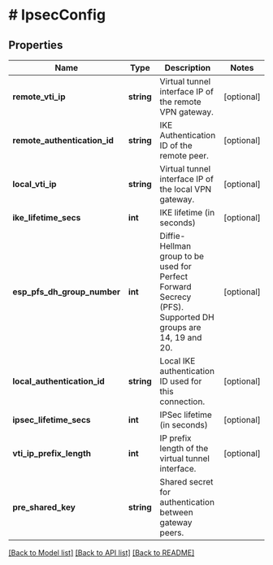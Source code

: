 # # IpsecConfig

## Properties

Name | Type | Description | Notes
------------ | ------------- | ------------- | -------------
**remote_vti_ip** | **string** | Virtual tunnel interface IP of the remote VPN gateway. | [optional]
**remote_authentication_id** | **string** | IKE Authentication ID of the remote peer. | [optional]
**local_vti_ip** | **string** | Virtual tunnel interface IP of the local VPN gateway. | [optional]
**ike_lifetime_secs** | **int** | IKE lifetime (in seconds) | [optional]
**esp_pfs_dh_group_number** | **int** | Diffie-Hellman group to be used for Perfect Forward Secrecy (PFS). Supported DH groups are 14, 19 and 20. | [optional]
**local_authentication_id** | **string** | Local IKE authentication ID used for this connection. | [optional]
**ipsec_lifetime_secs** | **int** | IPSec lifetime (in seconds) | [optional]
**vti_ip_prefix_length** | **int** | IP prefix length of the virtual tunnel interface. | [optional]
**pre_shared_key** | **string** | Shared secret for authentication between gateway peers. |

[[Back to Model list]](../../README.md#models) [[Back to API list]](../../README.md#endpoints) [[Back to README]](../../README.md)
